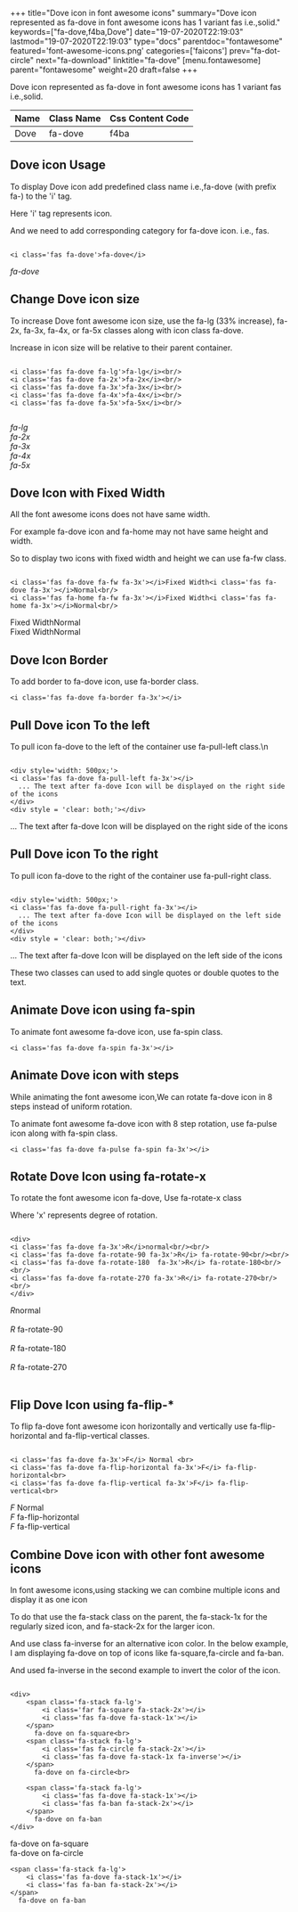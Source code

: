 +++
title="Dove icon in font awesome icons"
summary="Dove icon represented as fa-dove in font awesome icons has 1 variant fas i.e.,solid."
keywords=["fa-dove,f4ba,Dove"]
date="19-07-2020T22:19:03"
lastmod="19-07-2020T22:19:03"
type="docs"
parentdoc="fontawesome"
featured='font-awesome-icons.png'
categories=['faicons']
prev="fa-dot-circle"
next="fa-download"
linktitle="fa-dove"
[menu.fontawesome]
parent="fontawesome"
weight=20
draft=false
+++


Dove icon represented as fa-dove in font awesome icons has 1 variant fas i.e.,solid.

<div class='table-responsive'><table class='table'><thead><tr><th>Name</th><th>Class Name</th><th>Css Content Code</th></tr></thead><tbody><tr><td>Dove</td><td>fa-dove</td><td>f4ba</td></tr></tbody></table></div>



## Dove icon Usage

To display Dove icon add predefined class name i.e.,fa-dove (with prefix fa-) to the 'i' tag.

Here 'i' tag represents icon.

And we need to add corresponding category for fa-dove icon. i.e., fas.


```

<i class='fas fa-dove'>fa-dove</i>
```

<i class='fas fa-dove'>fa-dove</i>




## Change Dove icon size
To increase Dove font awesome icon size, use the fa-lg (33% increase), fa-2x, fa-3x, fa-4x, or fa-5x classes along with icon class fa-dove.

Increase in icon size will be relative to their parent container. 

```

<i class='fas fa-dove fa-lg'>fa-lg</i><br/>
<i class='fas fa-dove fa-2x'>fa-2x</i><br/>
<i class='fas fa-dove fa-3x'>fa-3x</i><br/>
<i class='fas fa-dove fa-4x'>fa-4x</i><br/>
<i class='fas fa-dove fa-5x'>fa-5x</i><br/>
            
```

<i class='fas fa-dove fa-lg'>fa-lg</i><br/>
<i class='fas fa-dove fa-2x'>fa-2x</i><br/>
<i class='fas fa-dove fa-3x'>fa-3x</i><br/>
<i class='fas fa-dove fa-4x'>fa-4x</i><br/>
<i class='fas fa-dove fa-5x'>fa-5x</i><br/>
            



## Dove Icon with Fixed Width 

All the font awesome icons does not have same width.

For example fa-dove icon and fa-home may not have same height and width.

So to display two icons with fixed width and height we can use fa-fw class.


```

<i class='fas fa-dove fa-fw fa-3x'></i>Fixed Width<i class='fas fa-dove fa-3x'></i>Normal<br/>
<i class='fas fa-home fa-fw fa-3x'></i>Fixed Width<i class='fas fa-home fa-3x'></i>Normal<br/>
```

<i class='fas fa-dove fa-fw fa-3x'></i>Fixed Width<i class='fas fa-dove fa-3x'></i>Normal<br/>
<i class='fas fa-home fa-fw fa-3x'></i>Fixed Width<i class='fas fa-home fa-3x'></i>Normal<br/>



## Dove Icon Border 

To add border to fa-dove icon, use fa-border class.


```
<i class='fas fa-dove fa-border fa-3x'></i>

```
<i class='fas fa-dove fa-border fa-3x'></i>





## Pull Dove icon To the left

To pull icon fa-dove to the left of the container use fa-pull-left class.\n

```

<div style='width: 500px;'>
<i class='fas fa-dove fa-pull-left fa-3x'></i>
  ... The text after fa-dove Icon will be displayed on the right side of the icons
</div>
<div style = 'clear: both;'></div>
```

<div style='width: 500px;'>
<i class='fas fa-dove fa-pull-left fa-3x'></i>
  ... The text after fa-dove Icon will be displayed on the right side of the icons
</div>
<div style = 'clear: both;'></div>




## Pull Dove icon To the right
To pull icon fa-dove to the right of the container use fa-pull-right class.

```

<div style='width: 500px;'>
<i class='fas fa-dove fa-pull-right fa-3x'></i>
  ... The text after fa-dove Icon will be displayed on the left side of the icons
</div>
<div style = 'clear: both;'></div>
```

<div style='width: 500px;'>
<i class='fas fa-dove fa-pull-right fa-3x'></i>
  ... The text after fa-dove Icon will be displayed on the left side of the icons
</div>
<div style = 'clear: both;'></div>

These two classes can used to add single quotes or double quotes to the text.


## Animate Dove icon using fa-spin
To animate font awesome fa-dove icon, use fa-spin class.

```
<i class='fas fa-dove fa-spin fa-3x'></i>
```
<i class='fas fa-dove fa-spin fa-3x'></i>




## Animate Dove icon with steps
While animating the font awesome icon,We can rotate fa-dove icon in 8 steps instead of uniform rotation.

To animate font awesome fa-dove icon with 8 step rotation, use fa-pulse icon along with fa-spin class.


```
<i class='fas fa-dove fa-pulse fa-spin fa-3x'></i>

```
<i class='fas fa-dove fa-pulse fa-spin fa-3x'></i>





## Rotate Dove Icon using fa-rotate-x
To rotate the font awesome icon fa-dove, Use fa-rotate-x class

Where 'x' represents degree of rotation.


```

<div>
<i class='fas fa-dove fa-3x'>R</i>normal<br/><br/>
<i class='fas fa-dove fa-rotate-90 fa-3x'>R</i> fa-rotate-90<br/><br/> 
<i class='fas fa-dove fa-rotate-180  fa-3x'>R</i> fa-rotate-180<br/><br/> 
<i class='fas fa-dove fa-rotate-270 fa-3x'>R</i> fa-rotate-270<br/><br/>
</div>
```

<div>
<i class='fas fa-dove fa-3x'>R</i>normal<br/><br/>
<i class='fas fa-dove fa-rotate-90 fa-3x'>R</i> fa-rotate-90<br/><br/> 
<i class='fas fa-dove fa-rotate-180  fa-3x'>R</i> fa-rotate-180<br/><br/> 
<i class='fas fa-dove fa-rotate-270 fa-3x'>R</i> fa-rotate-270<br/><br/>
</div>




## Flip Dove Icon using fa-flip-*
To flip fa-dove font awesome icon horizontally and vertically use fa-flip-horizontal and fa-flip-vertical classes. 

```

<i class='fas fa-dove fa-3x'>F</i> Normal <br>
<i class='fas fa-dove fa-flip-horizontal fa-3x'>F</i> fa-flip-horizontal<br>
<i class='fas fa-dove fa-flip-vertical fa-3x'>F</i> fa-flip-vertical<br>
```

<i class='fas fa-dove fa-3x'>F</i> Normal <br>
<i class='fas fa-dove fa-flip-horizontal fa-3x'>F</i> fa-flip-horizontal<br>
<i class='fas fa-dove fa-flip-vertical fa-3x'>F</i> fa-flip-vertical<br>




## Combine Dove icon with other font awesome icons
In font awesome icons,using stacking we can combine multiple icons and display it as one icon 

To do that use the fa-stack class on the parent, the fa-stack-1x for the regularly sized icon, and fa-stack-2x for the larger icon.

And use class fa-inverse for an alternative icon color. 
In the below example, I am displaying fa-dove on top of icons like fa-square,fa-circle and fa-ban.

And used fa-inverse in the second example to invert the color of the icon.

```

<div>
    <span class='fa-stack fa-lg'>
        <i class='far fa-square fa-stack-2x'></i>
        <i class='fas fa-dove fa-stack-1x'></i>
    </span>
      fa-dove on fa-square<br>
    <span class='fa-stack fa-lg'>
        <i class='fas fa-circle fa-stack-2x'></i>
        <i class='fas fa-dove fa-stack-1x fa-inverse'></i>
    </span>
      fa-dove on fa-circle<br>

    <span class='fa-stack fa-lg'>
        <i class='fas fa-dove fa-stack-1x'></i>
        <i class='fas fa-ban fa-stack-2x'></i>
    </span>
      fa-dove on fa-ban
</div>
```

<div>
    <span class='fa-stack fa-lg'>
        <i class='far fa-square fa-stack-2x'></i>
        <i class='fas fa-dove fa-stack-1x'></i>
    </span>
      fa-dove on fa-square<br>
    <span class='fa-stack fa-lg'>
        <i class='fas fa-circle fa-stack-2x'></i>
        <i class='fas fa-dove fa-stack-1x fa-inverse'></i>
    </span>
      fa-dove on fa-circle<br>

    <span class='fa-stack fa-lg'>
        <i class='fas fa-dove fa-stack-1x'></i>
        <i class='fas fa-ban fa-stack-2x'></i>
    </span>
      fa-dove on fa-ban
</div>






